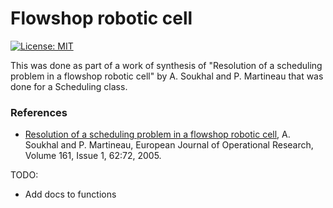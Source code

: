 # Flowshop robotic cell

[![License: MIT](https://img.shields.io/badge/License-MIT-green.svg)](https://opensource.org/licenses/MIT)

This was done as part of a work of synthesis of "Resolution of a scheduling problem in a flowshop robotic cell" by A. Soukhal and P. Martineau that was done for a Scheduling class.

### References
- [Resolution of a scheduling problem in a flowshop robotic cell](https://doi.org/10.1016/j.ejor.2003.08.028), A. Soukhal and P. Martineau, European Journal of Operational Research, Volume 161, Issue 1, 62:72, 2005.

TODO:
- Add docs to functions
